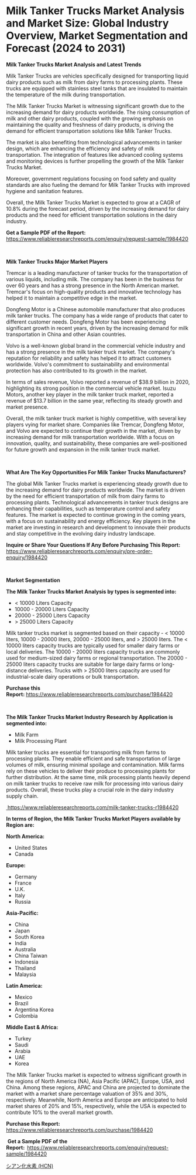 <p><h1>Milk Tanker Trucks Market Analysis and Market Size: Global Industry Overview, Market Segmentation and Forecast (2024 to 2031)</h1></p><p><strong>Milk Tanker Trucks Market Analysis and Latest Trends</strong></p>
<p><p>Milk Tanker Trucks are vehicles specifically designed for transporting liquid dairy products such as milk from dairy farms to processing plants. These trucks are equipped with stainless steel tanks that are insulated to maintain the temperature of the milk during transportation.</p><p>The Milk Tanker Trucks Market is witnessing significant growth due to the increasing demand for dairy products worldwide. The rising consumption of milk and other dairy products, coupled with the growing emphasis on maintaining the quality and freshness of dairy products, is driving the demand for efficient transportation solutions like Milk Tanker Trucks.</p><p>The market is also benefiting from technological advancements in tanker design, which are enhancing the efficiency and safety of milk transportation. The integration of features like advanced cooling systems and monitoring devices is further propelling the growth of the Milk Tanker Trucks Market.</p><p>Moreover, government regulations focusing on food safety and quality standards are also fueling the demand for Milk Tanker Trucks with improved hygiene and sanitation features.</p><p>Overall, the Milk Tanker Trucks Market is expected to grow at a CAGR of 10.8% during the forecast period, driven by the increasing demand for dairy products and the need for efficient transportation solutions in the dairy industry.</p></p>
<p><strong>Get a Sample PDF of the Report:&nbsp;</strong> <a href="https://www.reliableresearchreports.com/enquiry/request-sample/1984420">https://www.reliableresearchreports.com/enquiry/request-sample/1984420</a></p>
<p>&nbsp;</p>
<p><strong>Milk Tanker Trucks Major Market Players</strong></p>
<p><p>Tremcar is a leading manufacturer of tanker trucks for the transportation of various liquids, including milk. The company has been in the business for over 60 years and has a strong presence in the North American market. Tremcar's focus on high-quality products and innovative technology has helped it to maintain a competitive edge in the market.</p><p>Dongfeng Motor is a Chinese automobile manufacturer that also produces milk tanker trucks. The company has a wide range of products that cater to different customer needs. Dongfeng Motor has been experiencing significant growth in recent years, driven by the increasing demand for milk transportation in China and other Asian countries.</p><p>Volvo is a well-known global brand in the commercial vehicle industry and has a strong presence in the milk tanker truck market. The company's reputation for reliability and safety has helped it to attract customers worldwide. Volvo's commitment to sustainability and environmental protection has also contributed to its growth in the market.</p><p>In terms of sales revenue, Volvo reported a revenue of $38.9 billion in 2020, highlighting its strong position in the commercial vehicle market. Isuzu Motors, another key player in the milk tanker truck market, reported a revenue of $13.7 billion in the same year, reflecting its steady growth and market presence.</p><p>Overall, the milk tanker truck market is highly competitive, with several key players vying for market share. Companies like Tremcar, Dongfeng Motor, and Volvo are expected to continue their growth in the market, driven by increasing demand for milk transportation worldwide. With a focus on innovation, quality, and sustainability, these companies are well-positioned for future growth and expansion in the milk tanker truck market.</p></p>
<p>&nbsp;</p>
<p><strong>What Are The Key Opportunities For Milk Tanker Trucks Manufacturers?</strong></p>
<p><p>The global Milk Tanker Trucks market is experiencing steady growth due to the increasing demand for dairy products worldwide. The market is driven by the need for efficient transportation of milk from dairy farms to processing plants. Technological advancements in tanker truck designs are enhancing their capabilities, such as temperature control and safety features. The market is expected to continue growing in the coming years, with a focus on sustainability and energy efficiency. Key players in the market are investing in research and development to innovate their products and stay competitive in the evolving dairy industry landscape.</p></p>
<p><strong>Inquire or Share Your Questions If Any Before Purchasing This Report:</strong> <a href="https://www.reliableresearchreports.com/enquiry/pre-order-enquiry/1984420">https://www.reliableresearchreports.com/enquiry/pre-order-enquiry/1984420</a></p>
<p>&nbsp;</p>
<p><strong>Market Segmentation</strong></p>
<p><strong>The Milk Tanker Trucks Market Analysis by types is segmented into:</strong></p>
<p><ul><li>< 10000 Liters Capacity</li><li>10000 - 20000 Liters Capacity</li><li>20000 - 25000 Liters Capacity</li><li>> 25000 Liters Capacity</li></ul></p>
<p><p>Milk tanker trucks market is segmented based on their capacity - < 10000 liters, 10000 - 20000 liters, 20000 - 25000 liters, and > 25000 liters. The < 10000 liters capacity trucks are typically used for smaller dairy farms or local deliveries. The 10000 - 20000 liters capacity trucks are commonly used for medium-sized dairy farms or regional transportation. The 20000 - 25000 liters capacity trucks are suitable for large dairy farms or long-distance deliveries. Trucks with > 25000 liters capacity are used for industrial-scale dairy operations or bulk transportation.</p></p>
<p><strong>Purchase this Report:&nbsp;</strong><a href="https://www.reliableresearchreports.com/purchase/1984420">https://www.reliableresearchreports.com/purchase/1984420</a></p>
<p>&nbsp;</p>
<p><strong>The Milk Tanker Trucks Market Industry Research by Application is segmented into:</strong></p>
<p><ul><li>Milk Farm</li><li>Milk Processing Plant</li></ul></p>
<p><p>Milk tanker trucks are essential for transporting milk from farms to processing plants. They enable efficient and safe transportation of large volumes of milk, ensuring minimal spoilage and contamination. Milk farms rely on these vehicles to deliver their produce to processing plants for further distribution. At the same time, milk processing plants heavily depend on milk tanker trucks to receive raw milk for processing into various dairy products. Overall, these trucks play a crucial role in the dairy industry supply chain.</p></p>
<p><a href="https://www.reliableresearchreports.com/milk-tanker-trucks-r1984420">&nbsp;https://www.reliableresearchreports.com/milk-tanker-trucks-r1984420</a></p>
<p><strong>In terms of Region, the Milk Tanker Trucks Market Players available by Region are:</strong></p>
<p>
    <p> <strong> North America: </strong>
        <ul>
            <li>United States</li>
            <li>Canada</li>
        </ul>
        </p> 
    <p> <strong> Europe: </strong>
        <ul>
            <li>Germany</li>
            <li>France</li>
            <li>U.K.</li>
            <li>Italy</li>
            <li>Russia</li>
        </ul>
        </p> 
    <p> <strong> Asia-Pacific: </strong>
        <ul>
            <li>China</li>
            <li>Japan</li>
            <li>South Korea</li>
            <li>India</li>
            <li>Australia</li>
            <li>China Taiwan</li>
            <li>Indonesia</li>
            <li>Thailand</li>
            <li>Malaysia</li>
        </ul>
        </p> 
    <p> <strong> Latin America: </strong>
        <ul>
            <li>Mexico</li>
            <li>Brazil</li>
            <li>Argentina Korea</li>
            <li>Colombia</li>
        </ul>
        </p> 
    <p> <strong> Middle East & Africa: </strong>
        <ul>
            <li>Turkey</li>
            <li>Saudi</li>
            <li>Arabia</li>
            <li>UAE</li>
            <li>Korea</li>
        </ul>
    </p>
    </p>
<p><p>The Milk Tanker Trucks market is expected to witness significant growth in the regions of North America (NA), Asia Pacific (APAC), Europe, USA, and China. Among these regions, APAC and China are projected to dominate the market with a market share percentage valuation of 35% and 30%, respectively. Meanwhile, North America and Europe are anticipated to hold market shares of 20% and 15%, respectively, while the USA is expected to contribute 10% to the overall market growth.</p></p>
<p><strong>Purchase this Report: </strong><a href="https://www.reliableresearchreports.com/purchase/1984420">https://www.reliableresearchreports.com/purchase/1984420</a></p>
<p>&nbsp;<strong>Get a Sample PDF of the Report:&nbsp;&nbsp;</strong><a href="https://www.reliableresearchreports.com/enquiry/request-sample/1984420">https://www.reliableresearchreports.com/enquiry/request-sample/1984420</a></p>
<p><strong></strong></p>
<p><p><a href="https://github.com/oqxogxyvqe90775/Market-Research-Report-List-2/blob/main/1659328121896.md">シアン化水素 (HCN)</a></p></p>